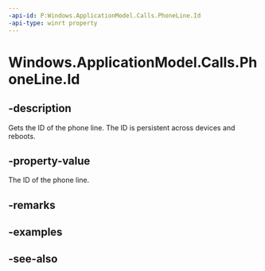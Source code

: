 ----api-id: P:Windows.ApplicationModel.Calls.PhoneLine.Id
-api-type: winrt property
---<!-- Property syntaxpublic System.Guid Id { get; }--># Windows.ApplicationModel.Calls.PhoneLine.Id## -descriptionGets the ID of the phone line. The ID is persistent across devices and reboots.## -property-valueThe ID of the phone line.## -remarks## -examples## -see-also